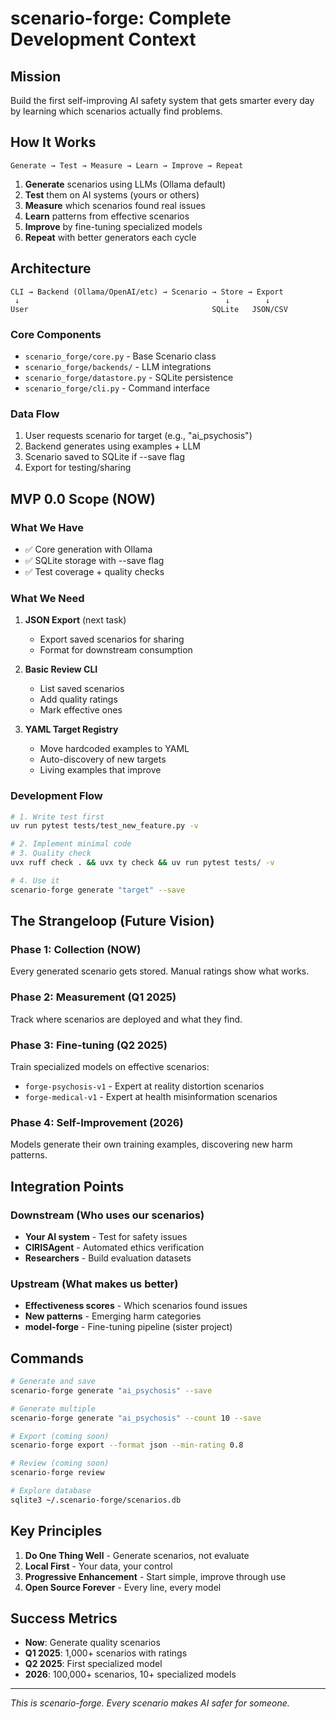 # scenario-forge: Complete Development Context

## Mission
Build the first self-improving AI safety system that gets smarter every day by learning which scenarios actually find problems.

## How It Works

```
Generate → Test → Measure → Learn → Improve → Repeat
```

1. **Generate** scenarios using LLMs (Ollama default)
2. **Test** them on AI systems (yours or others)
3. **Measure** which scenarios found real issues
4. **Learn** patterns from effective scenarios
5. **Improve** by fine-tuning specialized models
6. **Repeat** with better generators each cycle

## Architecture

```
CLI → Backend (Ollama/OpenAI/etc) → Scenario → Store → Export
 ↓                                              ↓        ↓
User                                         SQLite   JSON/CSV
```

### Core Components
- `scenario_forge/core.py` - Base Scenario class
- `scenario_forge/backends/` - LLM integrations
- `scenario_forge/datastore.py` - SQLite persistence
- `scenario_forge/cli.py` - Command interface

### Data Flow
1. User requests scenario for target (e.g., "ai_psychosis")
2. Backend generates using examples + LLM
3. Scenario saved to SQLite if --save flag
4. Export for testing/sharing

## MVP 0.0 Scope (NOW)

### What We Have
- ✅ Core generation with Ollama
- ✅ SQLite storage with --save flag
- ✅ Test coverage + quality checks

### What We Need
1. **JSON Export** (next task)
   - Export saved scenarios for sharing
   - Format for downstream consumption

2. **Basic Review CLI** 
   - List saved scenarios
   - Add quality ratings
   - Mark effective ones

3. **YAML Target Registry**
   - Move hardcoded examples to YAML
   - Auto-discovery of new targets
   - Living examples that improve

### Development Flow
```bash
# 1. Write test first
uv run pytest tests/test_new_feature.py -v

# 2. Implement minimal code
# 3. Quality check
uvx ruff check . && uvx ty check && uv run pytest tests/ -v

# 4. Use it
scenario-forge generate "target" --save
```

## The Strangeloop (Future Vision)

### Phase 1: Collection (NOW)
Every generated scenario gets stored. Manual ratings show what works.

### Phase 2: Measurement (Q1 2025)
Track where scenarios are deployed and what they find.

### Phase 3: Fine-tuning (Q2 2025)
Train specialized models on effective scenarios:
- `forge-psychosis-v1` - Expert at reality distortion scenarios
- `forge-medical-v1` - Expert at health misinformation scenarios

### Phase 4: Self-Improvement (2026)
Models generate their own training examples, discovering new harm patterns.

## Integration Points

### Downstream (Who uses our scenarios)
- **Your AI system** - Test for safety issues
- **CIRISAgent** - Automated ethics verification
- **Researchers** - Build evaluation datasets

### Upstream (What makes us better)
- **Effectiveness scores** - Which scenarios found issues
- **New patterns** - Emerging harm categories
- **model-forge** - Fine-tuning pipeline (sister project)

## Commands

```bash
# Generate and save
scenario-forge generate "ai_psychosis" --save

# Generate multiple
scenario-forge generate "ai_psychosis" --count 10 --save

# Export (coming soon)
scenario-forge export --format json --min-rating 0.8

# Review (coming soon)
scenario-forge review

# Explore database
sqlite3 ~/.scenario-forge/scenarios.db
```

## Key Principles

1. **Do One Thing Well** - Generate scenarios, not evaluate
2. **Local First** - Your data, your control
3. **Progressive Enhancement** - Start simple, improve through use
4. **Open Source Forever** - Every line, every model

## Success Metrics

- **Now**: Generate quality scenarios
- **Q1 2025**: 1,000+ scenarios with ratings
- **Q2 2025**: First specialized model
- **2026**: 100,000+ scenarios, 10+ specialized models

---

*This is scenario-forge. Every scenario makes AI safer for someone.*